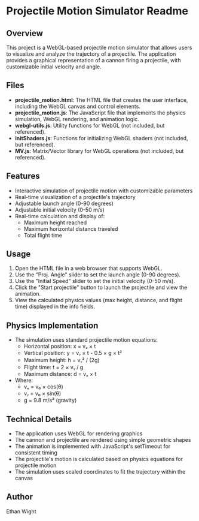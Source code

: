 # Projectile Motion Simulator Readme

## Overview
This project is a WebGL-based projectile motion simulator that allows users to visualize and analyze the trajectory of a projectile. The application provides a graphical representation of a cannon firing a projectile, with customizable initial velocity and angle.

## Files
- **projectile_motion.html**: The HTML file that creates the user interface, including the WebGL canvas and control elements.
- **projectile_motion.js**: The JavaScript file that implements the physics simulation, WebGL rendering, and animation logic.
- **webgl-utils.js**: Utility functions for WebGL (not included, but referenced).
- **initShaders.js**: Functions for initializing WebGL shaders (not included, but referenced).
- **MV.js**: Matrix/Vector library for WebGL operations (not included, but referenced).

## Features
- Interactive simulation of projectile motion with customizable parameters
- Real-time visualization of a projectile's trajectory
- Adjustable launch angle (0-90 degrees)
- Adjustable initial velocity (0-50 m/s)
- Real-time calculation and display of:
  - Maximum height reached
  - Maximum horizontal distance traveled
  - Total flight time

## Usage
1. Open the HTML file in a web browser that supports WebGL.
2. Use the "Proj. Angle" slider to set the launch angle (0-90 degrees).
3. Use the "Initial Speed" slider to set the initial velocity (0-50 m/s).
4. Click the "Start projectile" button to launch the projectile and view the animation.
5. View the calculated physics values (max height, distance, and flight time) displayed in the info fields.

## Physics Implementation
- The simulation uses standard projectile motion equations:
  - Horizontal position: x = vₓ × t
  - Vertical position: y = vᵧ × t - 0.5 × g × t²
  - Maximum height: h = vᵧ² / (2g)
  - Flight time: t = 2 × vᵧ / g
  - Maximum distance: d = vₓ × t
- Where:
  - vₓ = v₀ × cos(θ)
  - vᵧ = v₀ × sin(θ)
  - g = 9.8 m/s² (gravity)

## Technical Details
- The application uses WebGL for rendering graphics
- The cannon and projectile are rendered using simple geometric shapes
- The animation is implemented with JavaScript's setTimeout for consistent timing
- The projectile's motion is calculated based on physics equations for projectile motion
- The simulation uses scaled coordinates to fit the trajectory within the canvas

## Author
Ethan Wight  
